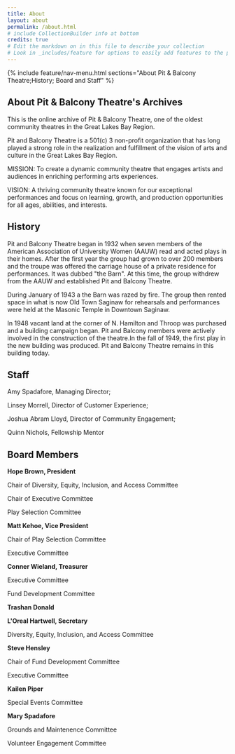 ```yaml
---
title: About
layout: about
permalink: /about.html
# include CollectionBuilder info at bottom
credits: true
# Edit the markdown on in this file to describe your collection
# Look in _includes/feature for options to easily add features to the page
---
```



{% include feature/nav-menu.html sections="About Pit & Balcony Theatre;History; Board and Staff" %}

## About Pit & Balcony Theatre's Archives

This is the online archive of Pit & Balcony Theatre, one of the oldest community theatres in the Great Lakes Bay Region.

Pit and Balcony Theatre is a 501(c) 3 non-profit organization that has long played a strong role in the realization and fulfillment of the vision of arts and culture in the Great Lakes Bay Region.

MISSION: To create a dynamic community theatre that engages artists and audiences in enriching performing arts experiences.

VISION: A thriving community theatre known for our exceptional performances and focus on learning, growth, and production opportunities for all ages, abilities, and interests.
## History
Pit and Balcony Theatre began in 1932 when seven members of the American Association of University Women (AAUW) read and acted plays in their homes. After the first year the group had grown to over 200 members and the troupe was offered the carriage house of a private residence for performances. It was dubbed "the Barn". At this time, the group withdrew from the AAUW and established Pit and Balcony Theatre.

During January of 1943 a the Barn was razed by fire. The group then rented space in what is now Old Town Saginaw for rehearsals and performances were held at the Masonic Temple in Downtown Saginaw.

In 1948 vacant land at the corner of N. Hamilton and Throop was purchased and a building campaign began. Pit and Balcony members were actively involved in the construction of the theatre.In the fall of 1949, the first play in the new building was produced. Pit and Balcony Theatre remains in this building today.
## Staff
Amy Spadafore, Managing Director;

Linsey Morrell, Director of Customer Experience;

Joshua Abram Lloyd, Director of Community Engagement;

Quinn Nichols, Fellowship Mentor
## Board Members
**Hope Brown, President**

Chair of Diversity, Equity, Inclusion, and Access Committee 

Chair of Executive Committee 

Play Selection Committee


**Matt Kehoe, Vice President**

Chair of Play Selection Committee

Executive Committee


**Conner Wieland, Treasurer**

Executive Committee

Fund Development Committee


**Trashan Donald**


**L'Oreal Hartwell, Secretary**

Diversity, Equity, Inclusion, and Access Committee


**Steve Hensley**

Chair of Fund Development Committee

Executive Committee


**Kailen Piper**

Special Events Committee


**Mary Spadafore**

Grounds and Maintenence Committee

Volunteer Engagement Committee